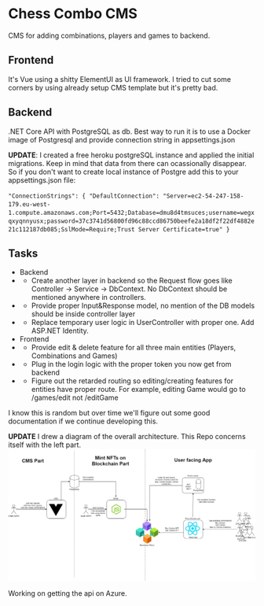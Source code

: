# Chess Combo CMS

CMS for adding combinations, players and games to backend.

## Frontend

It's Vue using a shitty ElementUI as UI framework. I tried to cut some corners by using already setup CMS template but it's pretty bad.

## Backend

.NET Core API with PostgreSQL as db. Best way to run it is to use a Docker image of Postgresql and provide connection string in appsettings.json

**UPDATE**: I created a free heroku postgreSQL instance and applied the initial migrations. Keep in mind that data from there can ocassionally disappear. So if you don't want to create local instance of Postgre add this to your appsettings.json file:

`"ConnectionStrings": {
    "DefaultConnection": "Server=ec2-54-247-158-179.eu-west-1.compute.amazonaws.com;Port=5432;Database=dmu8d4tmsuces;username=wegxqxyqnnyusx;password=37c3741d56800fd96c88ccd86750beefe2a18df2f22df4882e21c112187db085;SslMode=Require;Trust Server Certificate=true"
  }`



## Tasks

- Backend
- - Create another layer in backend so the Request flow goes like Controller -> Service -> DbContext. No DbContext should be mentioned anywhere in controllers.
- - Provide proper Input&Response model, no mention of the DB models should be inside controller layer
- - Replace temporary user logic in UserController with proper one. Add ASP.NET Identity.
- Frontend
- - Provide edit & delete feature for all three main entities (Players, Combinations and Games)
- - Plug in the login logic with the proper token you now get from backend
- - Figure out the retarded routing so editing/creating features for entities have proper route. For example, editing Game would go to /games/edit not /editGame

I know this is random but over time we'll figure out some good documentation if we continue developing this. 

**UPDATE** I drew a diagram of the overall architecture. This Repo concerns itself with the left part.
![alt text](chesscombo.jpg "Chess Combo Architecture")

Working on getting the api on Azure.